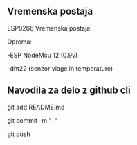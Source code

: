 ## Vremenska postaja 

ESP8266 Vremenska postaja

Oprema:

-ESP NodeMcu 12 (0.9v)

-dht22 (senzor vlage in temperature)

## Navodila za delo z github cli

git add README.md

git commit -m "-"

git push

